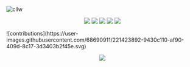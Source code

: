 ![cllw](https://user-images.githubusercontent.com/68690911/222976479-71854ec6-8f06-42ef-9956-9165442d0fd6.gif)
<p align="center">
    <a href="https://github.com/cl-lw/cl-lw"><img src="https://img.shields.io/badge/status-updating-brightgreen.svg"></a>
    <a href="https://github.com/cl-lw/cl-lw"><img src="https://img.shields.io/badge/Python-3.10-FF1493.svg"></a>
    <a href="https://github.com/cl-lw/cl-lw/graphs/contributors"><img src="https://img.shields.io/github/contributors/cl-lw/BEPb?color=blue"></a>
    <a href="https://github.com/cl-lw/cl-lw/stargazers"><img src="https://img.shields.io/github/stars/cl-lw/cl-lw.svg?logo=github"></a>
    <a href="https://github.com/cl-lw/cl-lw/network/members"><img src="https://img.shields.io/github/forks/cl-lw/cl-lw.svg?color=blue&logo=github"></a>
</p>
![contributions](https://user-images.githubusercontent.com/68690911/221423892-9430c110-af90-409d-8c17-3d3403b2f45e.svg)

<p align="center"> 
               <img src="https://profile-counter.glitch.me/cl-lw/count.svg" />    

<p> 
